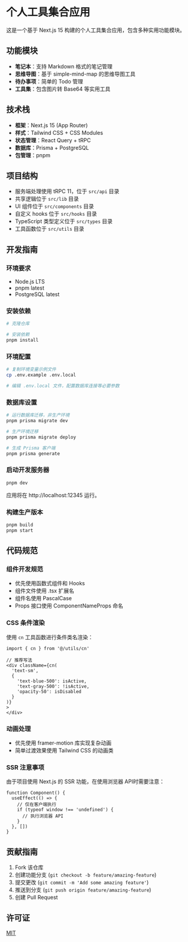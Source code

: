 # 个人工具集合应用

这是一个基于 Next.js 15 构建的个人工具集合应用，包含多种实用功能模块。

## 功能模块

- **笔记本**：支持 Markdown 格式的笔记管理
- **思维导图**：基于 simple-mind-map 的思维导图工具
- **待办事项**：简单的 Todo 管理
- **工具集**：包含图片转 Base64 等实用工具

## 技术栈

- **框架**：Next.js 15 (App Router)
- **样式**：Tailwind CSS + CSS Modules
- **状态管理**：React Query + tRPC
- **数据库**：Prisma + PostgreSQL
- **包管理**：pnpm

## 项目结构

- 服务端处理使用 tRPC 11，位于 `src/api` 目录
- 共享逻辑位于 `src/lib` 目录
- UI 组件位于 `src/components` 目录
- 自定义 hooks 位于 `src/hooks` 目录
- TypeScript 类型定义位于 `src/types` 目录
- 工具函数位于 `src/utils` 目录

## 开发指南

### 环境要求

- Node.js LTS
- pnpm latest
- PostgreSQL latest

### 安装依赖

```bash
# 克隆仓库

# 安装依赖
pnpm install
```

### 环境配置

```bash
# 复制环境变量示例文件
cp .env.example .env.local

# 编辑 .env.local 文件，配置数据库连接等必要参数
```

### 数据库设置

```bash
# 运行数据库迁移，非生产环境
pnpm prisma migrate dev

# 生产环境迁移
pnpm prisma migrate deploy

# 生成 Prisma 客户端
pnpm prisma generate
```

### 启动开发服务器

```bash
pnpm dev
```

应用将在 http://localhost:12345 运行。

### 构建生产版本

```bash
pnpm build
pnpm start
```

## 代码规范

### 组件开发规范

- 优先使用函数式组件和 Hooks
- 组件文件使用 .tsx 扩展名
- 组件名使用 PascalCase
- Props 接口使用 ComponentNameProps 命名

### CSS 条件渲染

使用 `cn` 工具函数进行条件类名渲染：

```tsx
import { cn } from '@/utils/cn'

// 推荐写法
<div className={cn(
  'text-sm',
  {
    'text-blue-500': isActive,
    'text-gray-500': !isActive,
    'opacity-50': isDisabled
  }
)}
>
</div>
```

### 动画处理

- 优先使用 framer-motion 库实现复杂动画
- 简单过渡效果使用 Tailwind CSS 的动画类

### SSR 注意事项

由于项目使用 Next.js 的 SSR 功能，在使用浏览器 API时需要注意：

```tsx
function Component() {
  useEffect(() => {
    // 仅在客户端执行
    if (typeof window !== 'undefined') {
      // 执行浏览器 API
    }
  }, [])
}
```

## 贡献指南

1. Fork 该仓库
2. 创建功能分支 (`git checkout -b feature/amazing-feature`)
3. 提交更改 (`git commit -m 'Add some amazing feature'`)
4. 推送到分支 (`git push origin feature/amazing-feature`)
5. 创建 Pull Request

## 许可证

[MIT](LICENSE)
